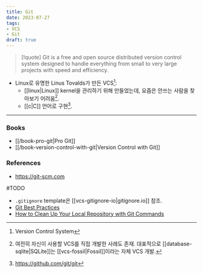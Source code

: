 ```yaml
---
title: Git
date: 2023-07-27
tags:
- VCS 
- Git
draft: true
---
```



> [!quote] Git is a free and open source distributed version control system designed to handle everything from small to very large projects with speed and efficiency.

- Linux로 유명한 Linus Tovalds가 만든 VCS[^1]:
    - [[linux|Linux]] kernel을 관리하기 위해 만들었는데, 요즘은 안쓰는 사람을 찾아보기 어려움[^2].
    - [[c|C]] 언어로 구현[^3].

[^1]: Version Control System
[^2]: 여전히 자신이 사용할 VCS를 직접 개발한 사례도 존재. 대표적으로 [[database-sqlite|SQLite]]는 [[vcs-fossil|Fossil]]이라는 자체 VCS 개발.
[^3]: https://github.com/git/git


---
### Books
- [[/book-pro-git|Pro Git]]
- [[/book-version-control-with-git|Version Control with Git]]


### References
- https://git-scm.com






#TODO
- `.gitignore`  template은 [[vcs-gitignore-io|gitignore.io]] 참조.
- [Git Best Practices](https://sethrobertson.github.io/GitBestPractices/)
- [How to Clean Up Your Local Repository with Git Commands](https://dev.to/this-is-learning/how-to-clean-up-your-local-repository-with-git-commands-531o)